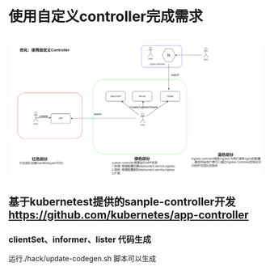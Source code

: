 # 使用自定义controller完成需求
# ![avatar](./requirement.png)

## 基于kubernetest提供的sanple-controller开发 https://github.com/kubernetes/app-controller
### clientSet、informer、lister 代码生成
运行./hack/update-codegen.sh 脚本可以生成
